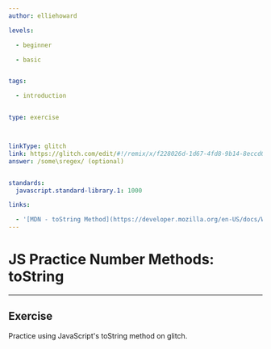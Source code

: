 ```yaml
---
author: elliehoward

levels:

  - beginner

  - basic


tags:

  - introduction


type: exercise



linkType: glitch
link: https://glitch.com/edit/#!/remix/x/f228026d-1d67-4fd8-9b14-8eccd0ca455d
answer: /some\sregex/ (optional)


standards:
  javascript.standard-library.1: 1000

links:

  - '[MDN - toString Method](https://developer.mozilla.org/en-US/docs/Web/JavaScript/Reference/Global_Objects/Number/toString)'
---
```

# JS Practice Number Methods: toString
---
## Exercise


Practice using JavaScript's toString method on glitch.
 
